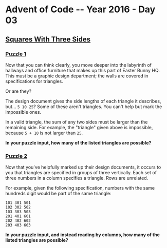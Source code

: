 # Advent of Code -- Year 2016 - Day 03

## [Squares With Three Sides](https://adventofcode.com/2016/day/03)

### [Puzzle 1](https://adventofcode.com/2016/day/03#part1)

Now that you can think clearly, you move deeper into the labyrinth of hallways
and office furniture that makes up this part of Easter Bunny HQ. This must be a
graphic design department; the walls are covered in specifications for
triangles.

Or are they?

The design document gives the side lengths of each triangle it describes, but...
`5 10 25`? Some of these aren't triangles. You can't help but mark the
impossible ones.

In a valid triangle, the sum of any two sides must be larger than the remaining
side. For example, the "triangle" given above is impossible, because `5 + 10` is
not larger than `25`.

**In your puzzle input, how many of the listed triangles are possible?**

### [Puzzle 2](https://adventofcode.com/2016/day/03#part2)

Now that you've helpfully marked up their design documents, it occurs to you
that triangles are specified in groups of three vertically. Each set of three
numbers in a column specifies a triangle. Rows are unrelated.

For example, given the following specification, numbers with the same hundreds
digit would be part of the same triangle:

```text
101 301 501
102 302 502
103 303 503
201 401 601
202 402 602
203 403 603
```

**In your puzzle input, and instead reading by columns, how many of the listed
triangles are possible?**
